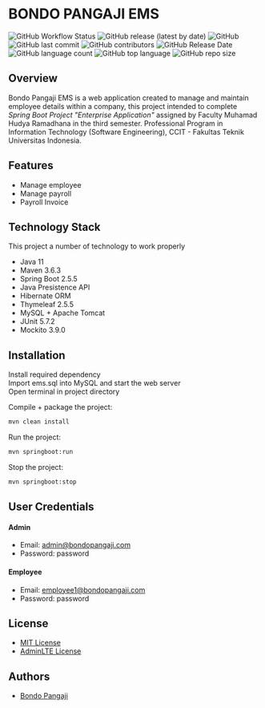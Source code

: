 BONDO PANGAJI EMS
============

![GitHub Workflow Status](https://img.shields.io/github/workflow/status/bondopangaji/Spring-Boot-Employee-Management-System/Java%20CI%20with%20Maven?style=for-the-badge) ![GitHub release (latest by date)](https://img.shields.io/github/v/release/bondopangaji/Spring-Boot-Employee-Management-System?style=for-the-badge) ![GitHub](https://img.shields.io/github/license/bondopangaji/Spring-Boot-Employee-Management-System?style=for-the-badge) ![GitHub last commit](https://img.shields.io/github/last-commit/bondopangaji/Spring-Boot-Employee-Management-System?style=for-the-badge) ![GitHub contributors](https://img.shields.io/github/contributors/bondopangaji/Spring-Boot-Employee-Management-System?style=for-the-badge) ![GitHub Release Date](https://img.shields.io/github/release-date/bondopangaji/Spring-Boot-Employee-Management-System?style=for-the-badge) ![GitHub language count](https://img.shields.io/github/languages/count/bondopangaji/Spring-Boot-Employee-Management-System?style=for-the-badge) ![GitHub top language](https://img.shields.io/github/languages/top/bondopangaji/Spring-Boot-Employee-Management-System?style=for-the-badge) ![GitHub repo size](https://img.shields.io/github/repo-size/bondopangaji/Spring-Boot-Employee-Management-System?style=for-the-badge)

## Overview
Bondo Pangaji EMS is a web application created to manage and maintain employee details within a company, this project intended to complete *Spring Boot Project "Enterprise Application"* assigned by Faculty Muhamad Hudya Ramadhana in the third semester. Professional Program in Information Technology (Software Engineering), CCIT - Fakultas Teknik Universitas Indonesia.

## Features
- Manage employee
- Manage payroll
- Payroll Invoice

## Technology Stack
This project a number of technology to work properly
- Java 11
- Maven 3.6.3
- Spring Boot 2.5.5
- Java Presistence API
- Hibernate ORM
- Thymeleaf 2.5.5
- MySQL + Apache Tomcat
- JUnit 5.7.2
- Mockito 3.9.0

## Installation

Install required dependency\
Import ems.sql into MySQL and start the web server\
Open terminal in project directory

Compile + package the project:
```sh
mvn clean install
```
Run the project:
```sh
mvn springboot:run
```
Stop the project:
```sh
mvn springboot:stop
```
## User Credentials
#### Admin
- Email: admin@bondopangaji.com
- Password: password
#### Employee
- Email: employee1@bondopangaji.com
- Password: password

## License
- [MIT License](https://choosealicense.com/licenses/mit/)
- [AdminLTE License](https://adminlte.io/docs/2.4/license)

## Authors
- [Bondo Pangaji](https://github.com/bondopangaji)

